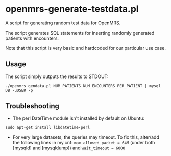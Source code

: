 openmrs-generate-testdata.pl
============================

A script for generating random test data for OpenMRS.

The script generates SQL statements for inserting randomly generated patients with encounters.

Note that this script is very basic and hardcoded for our particular use case.

Usage
-----
The script simply outputs the results to STDOUT:
```
./openmrs_gendata.pl NUM_PATIENTS NUM_ENCOUNTERS_PER_PATIENT | mysql DB -uUSER -p
```

Troubleshooting
---------------
* The perl DateTime module isn't installed by default on Ubuntu:
```
sudo apt-get install libdatetime-perl
```
* For very large datasets, the queries may timeout. To fix this, alter/add the following lines in my.cnf: ```max_allowed_packet = 64M``` (under both [mysqld] and [mysqldump]) and ```wait_timeout = 6000```
